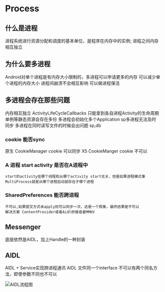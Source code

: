 # Process
## 什么是进程
进程系统进行资源分配和调度的基本单位，是程序在内存中的实例;
进程之间内存相互独立


## 为什么要多进程
Android对单个进程是有内存大小限制的，多进程可以申请更多的内存
可以减少单个进程的内存大小
进程间崩溃不会相互影响
可以做进程保活
## 多进程会存在那些问题
内存相互独立
    ActivityLifeCycleCallbacks 只能拿到各自进程Activity的生命周期
    单例等静态资源会存在多份
    多进程会初始化多个Application
    sp多进程无法及时同步
多进程在同时读写文件的时候会出问题
sp,db
### cookie 能否sync
原生 CookieManager cookie 可以同步
X5  CookieManger cookie 不可以
### A 进程 start activity 是否在A进程中
    start的activity在哪个线程和从哪个activity start无关，但是如果进程模式事MultiProcess就是从哪个进程启动就存在于哪个进程
### SharedPreferences 能否跨进程
    不可以,如果提交方式未apply则可以同步一次，这是一个假象，最终结果是不可以
    解决方案 ContentProvider或者Aidl桥接或者MMKV
    
## Messenger
底层依然是AIDL，加上Handle的一种封装
## AIDL
AIDL + Service实现跨进程通讯
AIDL 文件同一个interface 不可以有两个同名方法，即使参数不同也不可以

![AIDL流程图](http://assets.processon.com/chart_image/5c6f5920e4b0f0908a9d2f6d.png)
